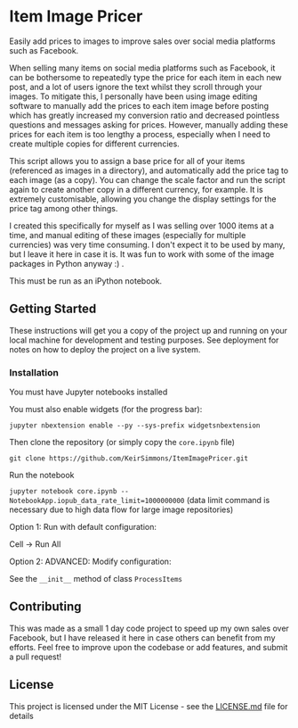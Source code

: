 # Item Image Pricer

Easily add prices to images to improve sales over social media platforms such as Facebook.

When selling many items on social media platforms such as Facebook, it can be bothersome to repeatedly type the price for each item in each new post, and a lot of users ignore the text whilst they scroll through your images. To mitigate this, I personally have been using image editing software to manually add the prices to each item image before posting which has greatly increased my conversion ratio and decreased pointless questions and messages asking for prices. However, manually adding these prices for each item is too lengthy a process, especially when I need to create multiple copies for different currencies.

This script allows you to assign a base price for all of your items (referenced as images in a directory), and automatically add the price tag to each image (as a copy). You can change the scale factor and run the script again to create another copy in a different currency, for example. It is extremely customisable, allowing you change the display settings for the price tag among other things.

I created this specifically for myself as I was selling over 1000 items at a time, and manual editing of these images (especially for multiple currencies) was very time consuming. I don't expect it to be used by many, but I leave it here in case it is. It was fun to work with some of the image packages in Python anyway :) .

This must be run as an iPython notebook.

## Getting Started

These instructions will get you a copy of the project up and running on your local machine for development and testing purposes. See deployment for notes on how to deploy the project on a live system.

### Installation

You must have Jupyter notebooks installed

You must also enable widgets (for the progress bar):

`jupyter nbextension enable --py --sys-prefix widgetsnbextension`

Then clone the repository (or simply copy the `core.ipynb` file)

`git clone https://github.com/KeirSimmons/ItemImagePricer.git`

Run the notebook

`jupyter notebook core.ipynb --NotebookApp.iopub_data_rate_limit=1000000000` (data limit command is necessary due to high data flow for large image repositories)

Option 1: Run with default configuration:

Cell -> Run All 

Option 2: ADVANCED: Modify configuration:

See the `__init__` method of class `ProcessItems`

## Contributing

This was made as a small 1 day code project to speed up my own sales over Facebook, but I have released it here in case others can benefit from my efforts. Feel free to improve upon the codebase or add features, and submit a pull request!

## License

This project is licensed under the MIT License - see the [LICENSE.md](LICENSE.md) file for details
